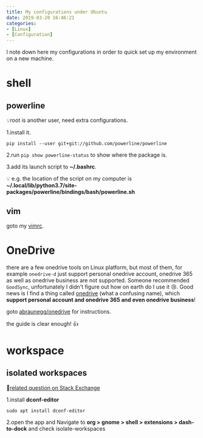 ```yaml
---
title: My configurations under Ubuntu
date: 2019-03-20 16:46:21
categories:
- [Linux]
- [Configuration]
---
```


I note down here my configurations in order to quick set up my environment on a new
machine.

<!-- More -->

# shell

## powerline

💡root is another user, need extra configurations.

1.install it.

```shell
pip install --user git+git://github.com/powerline/powerline
```

2.run `pip show powerline-status` to show where the package is.

3.add its launch script to **~/.bashrc**.

💡 e.g. the location of the script on my computer is
**~/.local/lib/python3.7/site-packages/powerline/bindings/bash/powerline.sh**

## vim

goto my [vimrc](https://github.com/LeoJhonSong/vimrc).

# OneDrive

there are a few onedrive tools on Linux platform, but most of them, for example
`onedrive-d` just support personal onedrive account, onedrive 365 as well as
onedrive business are not supported. Someone recommended `GoodSync`,
unfortunately I didn't figure out how on earth do I use it 😢. Good news is I
find a thing called [onedrive](https://github.com/abraunegg/onedrive) (what a
confusing name), which **support personal account and onedrive 365 and even
onedrive business**!

goto [abraunegg/onedrive](https://github.com/abraunegg/onedrive) for instructions.

the guide is clear enough! 👍

# workspace

## isolated workspaces

🔗[related question on Stack Exchange](https://askubuntu.com/questions/305962/setting-to-only-show-applications-of-current-workspace-in-launcher)

1.install **dconf-editor**

```shell
sudo apt install dconf-editor
```

2.open the app and Navigate to **org > gnome > shell > extensions > dash-to-dock**
and check isolate-workspaces